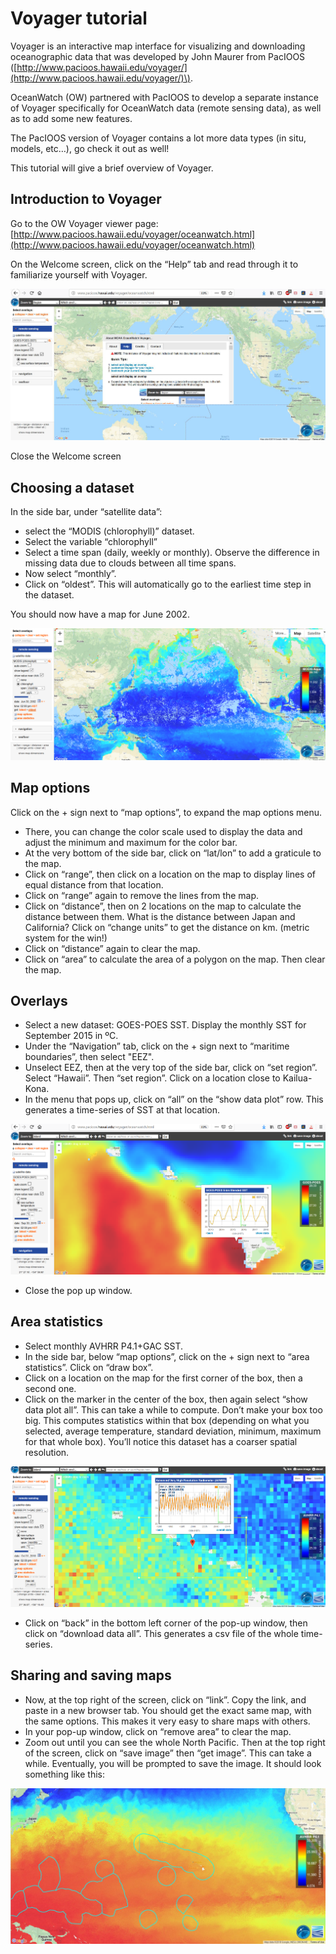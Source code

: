 # Voyager tutorial

Voyager is an interactive map interface for visualizing and downloading oceanographic data that was developed by John Maurer from PacIOOS \([http://www.pacioos.hawaii.edu/voyager/](http://www.pacioos.hawaii.edu/voyager/)\). 

OceanWatch \(OW\) partnered with PacIOOS to develop a separate instance of Voyager specifically for OceanWatch data \(remote sensing data\), as well as to add some new features. 

The PacIOOS version of Voyager contains a lot more data types \(in situ, models, etc…\), go check it out as well! 

This tutorial will give a brief overview of Voyager. 

## Introduction to Voyager

Go to the OW Voyager viewer page: [http://www.pacioos.hawaii.edu/voyager/oceanwatch.html](http://www.pacioos.hawaii.edu/voyager/oceanwatch.html) 

On the Welcome screen, click on the “Help” tab and read through it to familiarize yourself with Voyager.

![](../.gitbook/assets/image%20%28165%29.png)

Close the Welcome screen

## Choosing a dataset

In the side bar, under “satellite data”:

* select the “MODIS \(chlorophyll\)” dataset.
* Select the variable “chlorophyll”
* Select a time span \(daily, weekly or monthly\).  Observe the difference in missing data due to clouds between all time spans. 
* Now select “monthly”. 
* Click on “oldest”.  This will automatically go to the earliest time step in the dataset. 

You should now have a map for June 2002.

![](../.gitbook/assets/image%20%28140%29.png)

## Map options

Click on the + sign next to “map options”, to expand the map options menu.

* There, you can change the color scale used to display the data and adjust the minimum and maximum for the color bar.
* At the very bottom of the side bar, click on “lat/lon” to add a graticule to the map.
* Click on “range”, then click on a location on the map to display lines of equal distance from that location. 
* Click on “range” again to remove the lines from the map.
* Click on “distance”, then on 2 locations on the map to calculate the distance between them.  What is the distance between Japan and California? Click on “change units” to get the distance on km. \(metric system for the win!\) 
* Click on “distance” again to clear the map.
* Click on “area” to calculate the area of a polygon on the map. Then clear the map.

## Overlays

* Select a new dataset: GOES-POES SST. Display the monthly SST for September 2015 in ºC.
* Under the “Navigation” tab, click on the + sign next to “maritime boundaries”, then select "EEZ".
* Unselect EEZ, then at the very top of the side bar, click on “set region”. Select “Hawaii”. Then “set region”. Click on a location close to Kailua-Kona. 
* In the menu that pops up, click on “all” on the “show data plot” row. This generates a time-series of SST at that location.

![](../.gitbook/assets/image%20%2822%29.png)

* Close the pop up window. 

## Area statistics

* Select monthly AVHRR P4.1+GAC SST. 
* In the side bar, below “map options”, click on the + sign next to “area statistics”. Click on “draw box”. 
* Click on a location on the map for the first corner of the box, then a second one. 
* Click on the marker in the center of the box, then again select “show data plot all”.  This can take a while to compute. Don’t make your box too big.   This computes statistics within that box \(depending on what you selected, average temperature, standard deviation, minimum, maximum for that whole box\). You’ll notice this dataset has a coarser spatial resolution.

![](../.gitbook/assets/image%20%28163%29.png)

* Click on “back” in the bottom left corner of the pop-up window, then click on “download data all”.  This generates a csv file of the whole time-series.

## Sharing and saving maps

* Now, at the top right of the screen, click on “link”. Copy the link, and paste in a new browser tab.  You should get the exact same map, with the same options. This makes it very easy to share maps with others. 
* In your pop-up window, click on “remove area” to clear the map.
* Zoom out until you can see the whole North Pacific. Then at the top right of the screen, click on “save image” then “get image”. This can take a while. Eventually, you will be prompted to save the image. It should look something like this:

![](../.gitbook/assets/image%20%2889%29.png)

